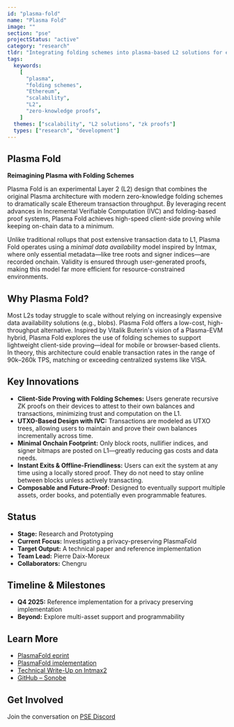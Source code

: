 ```yaml
---
id: "plasma-fold"
name: "Plasma Fold"
image: ""
section: "pse"
projectStatus: "active"
category: "research"
tldr: "Integrating folding schemes into plasma-based L2 solutions for efficient and scalable Ethereum transactions."
tags:
  keywords:
    [
      "plasma",
      "folding schemes",
      "Ethereum",
      "scalability",
      "L2",
      "zero-knowledge proofs",
    ]
  themes: ["scalability", "L2 solutions", "zk proofs"]
  types: ["research", "development"]
---
```


## Plasma Fold

**Reimagining Plasma with Folding Schemes**

Plasma Fold is an experimental Layer 2 (L2) design that combines the original Plasma architecture with modern zero-knowledge folding schemes to dramatically scale Ethereum transaction throughput. By leveraging recent advances in Incremental Verifiable Computation (IVC) and folding-based proof systems, Plasma Fold achieves high-speed client-side proving while keeping on-chain data to a minimum.

Unlike traditional rollups that post extensive transaction data to L1, Plasma Fold operates using a _minimal data availability_ model inspired by Intmax, where only essential metadata—like tree roots and signer indices—are recorded onchain. Validity is ensured through user-generated proofs, making this model far more efficient for resource-constrained environments.

## Why Plasma Fold?

Most L2s today struggle to scale without relying on increasingly expensive data availability solutions (e.g., blobs). Plasma Fold offers a low-cost, high-throughput alternative. Inspired by Vitalik Buterin's vision of a Plasma-EVM hybrid, Plasma Fold explores the use of folding schemes to support lightweight client-side proving—ideal for mobile or browser-based clients. In theory, this architecture could enable transaction rates in the range of 90k–260k TPS, matching or exceeding centralized systems like VISA.

## Key Innovations

- **Client-Side Proving with Folding Schemes:** Users generate recursive ZK proofs on their devices to attest to their own balances and transactions, minimizing trust and computation on the L1.
- **UTXO-Based Design with IVC:** Transactions are modeled as UTXO trees, allowing users to maintain and prove their own balances incrementally across time.
- **Minimal Onchain Footprint:** Only block roots, nullifier indices, and signer bitmaps are posted on L1—greatly reducing gas costs and data needs.
- **Instant Exits & Offline-Friendliness:** Users can exit the system at any time using a locally stored proof. They do not need to stay online between blocks unless actively transacting.
- **Composable and Future-Proof:** Designed to eventually support multiple assets, order books, and potentially even programmable features.

## Status

- **Stage:** Research and Prototyping
- **Current Focus:** Investigating a privacy-preserving PlasmaFold
- **Target Output:** A technical paper and reference implementation
- **Team Lead:** Pierre Daix-Moreux
- **Collaborators:** Chengru

## Timeline & Milestones

- **Q4 2025:** Reference implementation for a privacy preserving implementation
- **Beyond:** Explore multi-asset support and programmability

## Learn More
- [PlasmaFold eprint](https://eprint.iacr.org/2025/1300)
- [PlasmaFold implementation](https://github.com/dmpierre/plasma-fold)
- [Technical Write-Up on Intmax2](https://www.pierredm.xyz/posts/intmax)
- [GitHub – Sonobe](https://github.com/privacy-scaling-explorations/sonobe)

## Get Involved

Join the conversation on [PSE Discord](https://discord.com/invite/sF5CT5rzrR)
